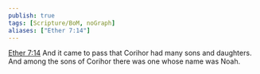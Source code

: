 ```yaml
---
publish: true
tags: [Scripture/BoM, noGraph]
aliases: ["Ether 7:14"]
---
```

[Ether 7:14](https://churchofjesuschrist.org/study/scriptures/bofm/ether/7?lang=eng&id=p14#p14) And it came to pass that Corihor had many sons and daughters. And among the sons of Corihor there was one whose name was Noah.
